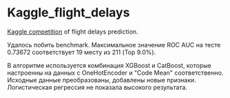 # Kaggle_flight_delays

[Kaggle competition](https://www.kaggle.com/c/flight-delays-2017) of flight delays prediction.

Удалось побить benchmark. Максимальное значение ROC AUC на тесте 0.73672 соответствует 19 месту из 211 (Top 9.0%).

В алгоритме используется комбинация XGBoost и CatBoost, которые настроенны на данных с OneHotEncoder и "Code Mean" соответственно. Исходные данные преобразованы, добавлены новые признаки. Логистическая регрессия не показала высокого результата.
